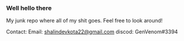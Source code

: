 ### Well hello there

My junk repo where all of my shit goes. Feel free to look around!

Contact:
Email: shalindevkota22@gmail.com
discod: GenVenom#3394
